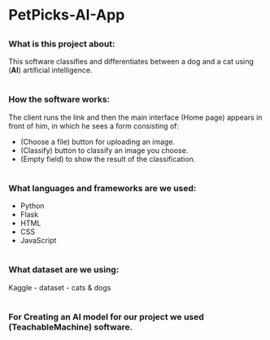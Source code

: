 # PetPicks-AI-App
##
##
### What is this project about:
This software classifies and differentiates between a dog and a cat using (**AI**) artificial intelligence.

#
### How the software works:
The client runs the link and then the main interface (Home page) appears in front of him, in which he sees a form consisting of:
 - (Choose a file) button for uploading an image.
 - (Classify) button to classify an image you choose.
 - (Empty field) to show the result of the classification.

#
### What languages and frameworks are we used:
- Python
- Flask
- HTML
- CSS
- JavaScript
#
### What dataset are we using:
Kaggle - dataset - cats & dogs
#
### For Creating an AI model for our project we used (**TeachableMachine**) software.

